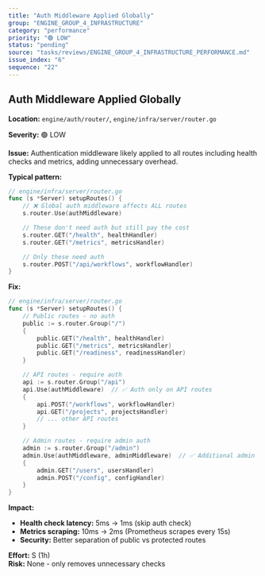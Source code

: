```yaml
---
title: "Auth Middleware Applied Globally"
group: "ENGINE_GROUP_4_INFRASTRUCTURE"
category: "performance"
priority: "🟢 LOW"
status: "pending"
source: "tasks/reviews/ENGINE_GROUP_4_INFRASTRUCTURE_PERFORMANCE.md"
issue_index: "6"
sequence: "22"
---
```


## Auth Middleware Applied Globally

**Location:** `engine/auth/router/`, `engine/infra/server/router.go`

**Severity:** 🟢 LOW

**Issue:**
Authentication middleware likely applied to all routes including health checks and metrics, adding unnecessary overhead.

**Typical pattern:**

```go
// engine/infra/server/router.go
func (s *Server) setupRoutes() {
    // ❌ Global auth middleware affects ALL routes
    s.router.Use(authMiddleware)

    // These don't need auth but still pay the cost
    s.router.GET("/health", healthHandler)
    s.router.GET("/metrics", metricsHandler)

    // Only these need auth
    s.router.POST("/api/workflows", workflowHandler)
}
```

**Fix:**

```go
// engine/infra/server/router.go
func (s *Server) setupRoutes() {
    // Public routes - no auth
    public := s.router.Group("/")
    {
        public.GET("/health", healthHandler)
        public.GET("/metrics", metricsHandler)
        public.GET("/readiness", readinessHandler)
    }

    // API routes - require auth
    api := s.router.Group("/api")
    api.Use(authMiddleware)  // ✅ Auth only on API routes
    {
        api.POST("/workflows", workflowHandler)
        api.GET("/projects", projectsHandler)
        // ... other API routes
    }

    // Admin routes - require admin auth
    admin := s.router.Group("/admin")
    admin.Use(authMiddleware, adminMiddleware)  // ✅ Additional admin check
    {
        admin.GET("/users", usersHandler)
        admin.POST("/config", configHandler)
    }
}
```

**Impact:**

- **Health check latency:** 5ms → 1ms (skip auth check)
- **Metrics scraping:** 10ms → 2ms (Prometheus scrapes every 15s)
- **Security:** Better separation of public vs protected routes

**Effort:** S (1h)  
**Risk:** None - only removes unnecessary checks
